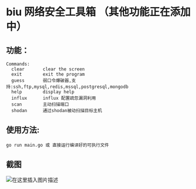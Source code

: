 # biu 网络安全工具箱 （其他功能正在添加中）

## 功能：
```
Commands:
  clear       clear the screen
  exit        exit the program
  guess       弱口令爆破器,支持:ssh,ftp,mysql,redis,mssql,postgresql,mongodb
  help        display help
  influx      influx 配置疏忽漏洞利用
  scan        主动扫描端口
  shodan      通过shodan被动扫描目标主机
```
## 使用方法:

```
go run main.go 或 直接运行编译好的可执行文件
```

## 截图

![在这里插入图片描述](https://img-blog.csdnimg.cn/806838be04a24ca4b8e89203384f4842.png?x-oss-process=image/watermark,type_ZHJvaWRzYW5zZmFsbGJhY2s,shadow_50,text_Q1NETiBA5peg5Zyo5peg5LiN5Zyo,size_20,color_FFFFFF,t_70,g_se,x_16)

